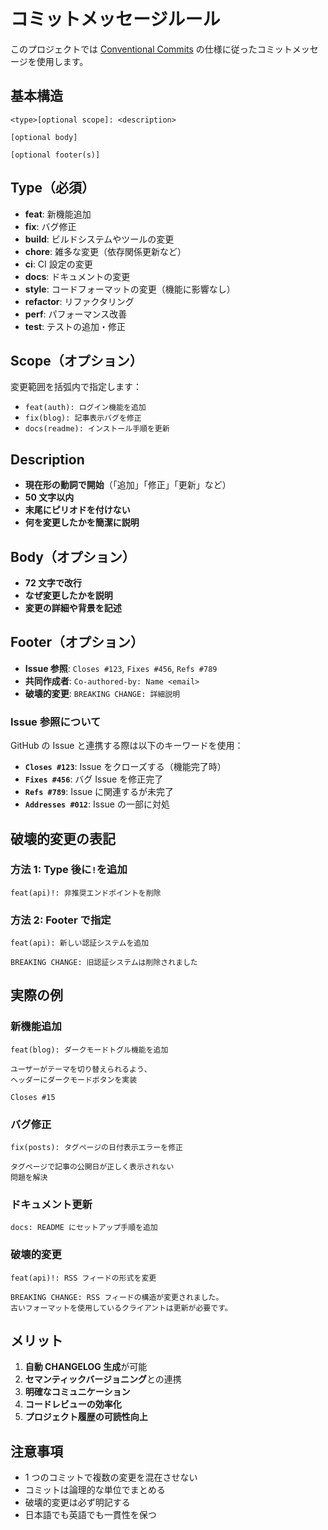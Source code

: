 # コミットメッセージルール

このプロジェクトでは [Conventional Commits](https://www.conventionalcommits.org/ja/v1.0.0/) の仕様に従ったコミットメッセージを使用します。

## 基本構造

```
<type>[optional scope]: <description>

[optional body]

[optional footer(s)]
```

## Type（必須）

- **feat**: 新機能追加
- **fix**: バグ修正
- **build**: ビルドシステムやツールの変更
- **chore**: 雑多な変更（依存関係更新など）
- **ci**: CI 設定の変更
- **docs**: ドキュメントの変更
- **style**: コードフォーマットの変更（機能に影響なし）
- **refactor**: リファクタリング
- **perf**: パフォーマンス改善
- **test**: テストの追加・修正

## Scope（オプション）

変更範囲を括弧内で指定します：

- `feat(auth): ログイン機能を追加`
- `fix(blog): 記事表示バグを修正`
- `docs(readme): インストール手順を更新`

## Description

- **現在形の動詞で開始**（「追加」「修正」「更新」など）
- **50 文字以内**
- **末尾にピリオドを付けない**
- **何を変更したかを簡潔に説明**

## Body（オプション）

- **72 文字で改行**
- **なぜ変更したかを説明**
- **変更の詳細や背景を記述**

## Footer（オプション）

- **Issue 参照**: `Closes #123`, `Fixes #456`, `Refs #789`
- **共同作成者**: `Co-authored-by: Name <email>`
- **破壊的変更**: `BREAKING CHANGE: 詳細説明`

### Issue 参照について

GitHub の Issue と連携する際は以下のキーワードを使用：

- **`Closes #123`**: Issue をクローズする（機能完了時）
- **`Fixes #456`**: バグ Issue を修正完了
- **`Refs #789`**: Issue に関連するが未完了
- **`Addresses #012`**: Issue の一部に対処

## 破壊的変更の表記

### 方法 1: Type 後に`!`を追加

```
feat(api)!: 非推奨エンドポイントを削除
```

### 方法 2: Footer で指定

```
feat(api): 新しい認証システムを追加

BREAKING CHANGE: 旧認証システムは削除されました
```

## 実際の例

### 新機能追加

```
feat(blog): ダークモードトグル機能を追加

ユーザーがテーマを切り替えられるよう、
ヘッダーにダークモードボタンを実装

Closes #15
```

### バグ修正

```
fix(posts): タグページの日付表示エラーを修正

タグページで記事の公開日が正しく表示されない
問題を解決
```

### ドキュメント更新

```
docs: README にセットアップ手順を追加
```

### 破壊的変更

```
feat(api)!: RSS フィードの形式を変更

BREAKING CHANGE: RSS フィードの構造が変更されました。
古いフォーマットを使用しているクライアントは更新が必要です。
```

## メリット

1. **自動 CHANGELOG 生成**が可能
2. **セマンティックバージョニング**との連携
3. **明確なコミュニケーション**
4. **コードレビューの効率化**
5. **プロジェクト履歴の可読性向上**

## 注意事項

- 1 つのコミットで複数の変更を混在させない
- コミットは論理的な単位でまとめる
- 破壊的変更は必ず明記する
- 日本語でも英語でも一貫性を保つ
